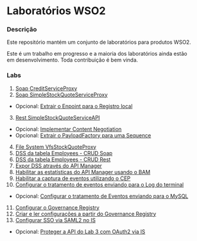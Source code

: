 # Laboratórios WSO2

### Descrição
Este repositório mantém um conjunto de laboratórios para produtos WSO2.

Este é um trabalho em progresso e a maioria dos laboratórios ainda estão em
 desenvolvimento. Toda contribuição é bem vinda.

### Labs

1. [Soap CreditServiceProxy](./lab1.md)
2. [Soap SimpleStockQuoteServiceProxy](./lab2.md)
  * Opcional: [Extrair o Enpoint para o Registro local](./lab2_1.md)
3. [Rest SimpleStockQuoteServiceAPI](./lab3.md)
  * Opcional: [Implementar Content Negotiation](./lab3_1.md)  
  * Opcional: [Extrair o PayloadFactory para uma Sequence](./lab3_2.md)  
4. [File System VfsStockQuoteProxy](./lab4.md)
5. [DSS da tabela Employees - CRUD Soap](./lab5.md)
6. [DSS da tabela Employees - CRUD Rest](./lab6.md)
7. [Expor DSS através do API Manager](./lab7.md)
8. [Habilitar as estatísticas do API Manager usando o BAM](./lab8.md)
9. [Habilitar a captura de eventos utilizando o CEP](./lab9.md)
10. [Configurar o tratamento de eventos enviando para o Log do terminal](./lab10.md)
  * Opcional: [Configurar o tratamento de Eventos enviando para o MySQL](./lab10_1.md)
11. [Configurar o Governance Registry](./lab11.md)
12. [Criar e ler configurações a partir do Governance Registry](./lab12.md)
13. [Configurar SSO via SAML2 no IS](./lab13.md)
  * Opcional: [Proteger a API do Lab 3 com OAuth2 via IS](./lab13_1.md)
